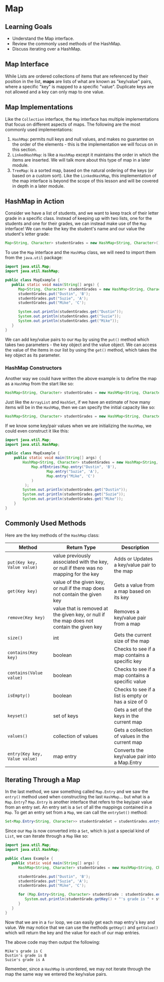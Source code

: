 # Map

## Learning Goals

- Understand the Map interface.
- Review the commonly used methods of the HashMap.
- Discuss iterating over a HashMap.

## Map Interface

While Lists are ordered collections of items that are referenced by their
position in the list, **maps** are lists of what are known as "key/value" pairs,
where a specific "key" is mapped to a specific "value". Duplicate keys are not
allowed and a key can only map to one value.

## Map Implementations

Like the `Collection` interface, the `Map` interface has multiple
implementations that focus on different aspects of maps. The following are the
most commonly used implementations:

1. `HashMap`: permits null keys and null values, and makes no guarantee on the
   order of the elements - this is the implementation we will focus on in this
   section.
2. `LinkedHashMap`: is like a `HashMap` except it maintains the order in 
   which the items are inserted. We will talk more about this type of map in
   a later module.
3. `TreeMap`: is a sorted map, based on the natural ordering of the keys (or
   based on a custom sort). Like the `LinkedHashMap`, this implementation of the
   map interface is beyond the scope of this lesson and will be covered in depth
   in a later module.

## HashMap in Action

Consider we have a list of students, and we want to keep track of their letter
grade in a specific class. Instead of keeping up with two lists, one for the
students and one for their grades, we can instead make use of the `Map`
interface! We can make the key the student's name and our value the student's
letter grade:

```java
Map<String, Character> studentGrades = new HashMap<String, Character>();
```

To use the `Map` interface and the `HashMap` class, we will need to import them
from the `java.util` package:

```java
import java.util.Map;
import java.util.HashMap;

public class MapExample {
   public static void main(String[] args) {
      Map<String, Character> studentGrades = new HashMap<String, Character>();
      studentGrades.put("Dustin", 'B');
      studentGrades.put("Suzie", 'A');
      studentGrades.put("Mike", 'C');

      System.out.println(studentGrades.get("Dustin"));
      System.out.println(studentGrades.get("Suzie"));
      System.out.println(studentGrades.get("Mike"));
   }
}
```

We can add key/value pairs to our `Map` by using the `put()` method which takes
two parameters - the key object and the value object. We can access the value of
the items in our list by using the `get()` method, which takes the key object as
its parameter.

### HashMap Constructors

Another way we could have written the above example is to define the map as a
`HashMap` from the start like so:

```java
HashMap<String, Character> studentGrades = new HashMap<String, Character>();
```

Just like the  `ArrayList` and `HashSet`, if we have an estimate of how many
items will be in the `HashMap`, then we can specify the initial capacity like
so:

```java
HashMap<String, Character> studentGrades = new HashMap<String, Character>(3);
```

If we know some key/pair values when we are initializing the `HashMap`,
we could even construct it like this:

```java
import java.util.Map;
import java.util.HashMap;

public class MapExample {
    public static void main(String[] args) {
        HashMap<String, Character> studentGrades = new HashMap<String, Character>(
            Map.ofEntries(Map.entry("Dustin", 'B'),
                   Map.entry("Suzie", 'A'),
                   Map.entry("Mike", 'C')
            )        
         );
        System.out.println(studentGrades.get("Dustin"));
        System.out.println(studentGrades.get("Suzie"));
        System.out.println(studentGrades.get("Mike"));
    }
}
```

## Commonly Used Methods

Here are the key methods of the `HashMap` class:

| Method                        | Return Type                                                                               | Description                                         |
|-------------------------------|-------------------------------------------------------------------------------------------|-----------------------------------------------------|
| `put(Key key, Value value)`   | value previously associated with the key, or null if there was no mapping for the key     | Adds or Updates a key/value pair to the map         |
| `get(Key key)`                | value of the given key, or null if the map does not contain the given key                 | Gets a value from a map based on its key            |
| `remove(Key key)`             | value that is removed at the given key, or null if the map does not contain the given key | Removes a key/value pair from a map                 |
| `size()`                      | int                                                                                       | Gets the current size of the map                    |
| `contains(Key key)`           | boolean                                                                                   | Checks to see if a map contains a specific key      |
| `contains(Value value)`       | boolean                                                                                   | Checks to see if a map contains a specific value    |
| `isEmpty()`                   | boolean                                                                                   | Checks to see if a list is empty or has a size of 0 |
| `keyset()`                    | set of keys                                                                               | Gets a set of the keys in the current map           |
| `values()`                    | collection of values                                                                      | Gets a collection of values in the current map      |
| `entry(Key key, Value value)` | map entry                                                                                 | Converts the key/value pair into a Map.Entry        |

## Iterating Through a Map

In the last method, we saw something called `Map.Entry` and we saw the `entry()`
method used when constructing the last `HashMap`... but what is a `Map.Entry`?
`Map.Entry` is another interface that refers to the key/pair value from
an entry set. An entry set is a `Set` of all the mappings contained in a `Map`.
To get an entry set from a `Map`, we can call the `entrySet()`
method:

```java
Set<Map.Entry<String, Character>> studentGradeSet = studentGrades.entrySet();
```

Since our `Map` is now converted into a `Set`, which is just a special
kind of `List`, we can iterate through a `Map` like so:

```java
import java.util.Map;
import java.util.HashMap;

public class Example {
   public static void main(String[] args) {
      HashMap<String, Character> studentGrades = new HashMap<String, Character>();

      studentGrades.put("Dustin", 'B');
      studentGrades.put("Suzie", 'A');
      studentGrades.put("Mike", 'C');

      for (Map.Entry<String, Character> studentGrade : studentGrades.entrySet()) {
         System.out.println(studentGrade.getKey() + "'s grade is " + studentGrade.getValue());
      }
   }
}
```

Now that we are in a `for` loop, we can easily get each map entry's key and
value. We may notice that we can use the methods `getKey()` and `getValue()`
which will return the key and the value for each of our map entries.

The above code may then output the following:

```plaintext
Mike's grade is C
Dustin's grade is B
Suzie's grade is A
```

Remember, since a `HashMap` is unordered, we may not iterate through the map
the same way we entered the key/value pairs.

